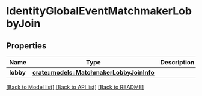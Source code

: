 # IdentityGlobalEventMatchmakerLobbyJoin

## Properties

Name | Type | Description | Notes
------------ | ------------- | ------------- | -------------
**lobby** | [**crate::models::MatchmakerLobbyJoinInfo**](MatchmakerLobbyJoinInfo.md) |  | 

[[Back to Model list]](../README.md#documentation-for-models) [[Back to API list]](../README.md#documentation-for-api-endpoints) [[Back to README]](../README.md)


